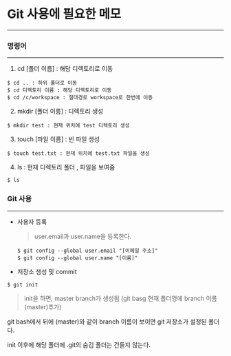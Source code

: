 # Git 사용에 필요한 메모
----------
### 명령어
-----------
1. cd [폴더 이름] : 해당 디렉토리로 이동
```
$ cd .. : 하위 폴더로 이동
$ cd 디렉토리 이름 : 해당 디렉토리로 이동
$ cd /c/workspace : 절대경로 workspace로 한번에 이동
```
2. mkdir [폴더 이름] : 디렉토리 생성
```
$ mkdir test : 현재 위치에 test 디렉토리 생성
```
3. touch [파일 이름] : 빈 파일 생성
```
$ touch test.txt : 현재 위치에 test.txt 파일을 생성
```
4. ls : 현재 디렉토리 폴더 , 파일을 보여줌
```
$ ls
```
### Git 사용
----------
+ 사용자 등록
  > user.email과 user.name을 등록한다.
  ```
  $ git config --global user.email "[이메일 주소]"
  $ git config --global user.name "[이름]"
  ```
+ 저장소 생성 및 commit
```
$ git init
```
>init을 하면, master branch가 생성됨 (git basg 현재 폴더명에 branch 이름(master)추가)

git bash에서 뒤에 (master)와 같이 branch 이름이 보이면 git 저장소가 설정된 폴더다.

init 이후에 해당 폴더에 .git의 숨김 폴더는 건들지 않는다.


